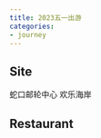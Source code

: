 ```yaml
---
title: 2023五一出游
categories: 
- journey
---
```


<!--toc-->
<!--more-->
## Site

蛇口邮轮中心
欢乐海岸

## Restaurant